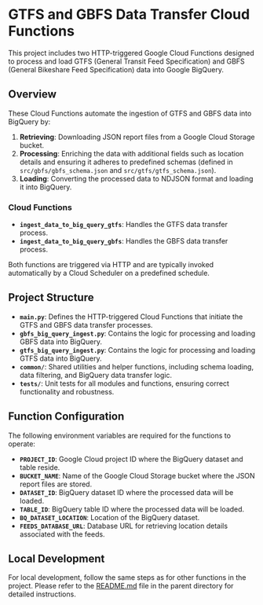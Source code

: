 # GTFS and GBFS Data Transfer Cloud Functions

This project includes two HTTP-triggered Google Cloud Functions designed to process and load GTFS (General Transit Feed Specification) and GBFS (General Bikeshare Feed Specification) data into Google BigQuery.
## Overview

These Cloud Functions automate the ingestion of GTFS and GBFS data into BigQuery by:

1. **Retrieving**: Downloading JSON report files from a Google Cloud Storage bucket.
2. **Processing**: Enriching the data with additional fields such as location details and ensuring it adheres to predefined schemas (defined in `src/gbfs/gbfs_schema.json` and `src/gtfs/gtfs_schema.json`).
3. **Loading**: Converting the processed data to NDJSON format and loading it into BigQuery.

### Cloud Functions

- **`ingest_data_to_big_query_gtfs`**: Handles the GTFS data transfer process.
- **`ingest_data_to_big_query_gbfs`**: Handles the GBFS data transfer process.

Both functions are triggered via HTTP and are typically invoked automatically by a Cloud Scheduler on a predefined schedule.

## Project Structure

- **`main.py`**: Defines the HTTP-triggered Cloud Functions that initiate the GTFS and GBFS data transfer processes.
- **`gbfs_big_query_ingest.py`**: Contains the logic for processing and loading GBFS data into BigQuery.
- **`gtfs_big_query_ingest.py`**: Contains the logic for processing and loading GTFS data into BigQuery.
- **`common/`**: Shared utilities and helper functions, including schema loading, data filtering, and BigQuery data transfer logic.
- **`tests/`**: Unit tests for all modules and functions, ensuring correct functionality and robustness.

## Function Configuration

The following environment variables are required for the functions to operate:

- **`PROJECT_ID`**: Google Cloud project ID where the BigQuery dataset and table reside.
- **`BUCKET_NAME`**: Name of the Google Cloud Storage bucket where the JSON report files are stored.
- **`DATASET_ID`**: BigQuery dataset ID where the processed data will be loaded.
- **`TABLE_ID`**: BigQuery table ID where the processed data will be loaded.
- **`BQ_DATASET_LOCATION`**: Location of the BigQuery dataset.
- **`FEEDS_DATABASE_URL`**: Database URL for retrieving location details associated with the feeds.

## Local Development

For local development, follow the same steps as for other functions in the project. Please refer to the [README.md](../README.md) file in the parent directory for detailed instructions.
